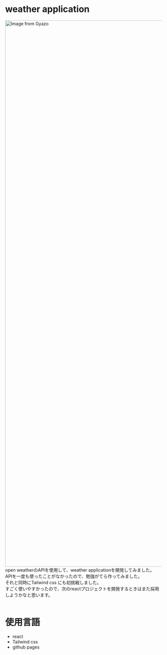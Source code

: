 # weather application  
<a href="https://gyazo.com/824a4d8f6528d16abc027199ecd68aa3"><img src="https://i.gyazo.com/824a4d8f6528d16abc027199ecd68aa3.png" alt="Image from Gyazo" width="1751"/></a>
open weatherのAPIを使用して、weather applicationを開発してみました。  
APIを一度も使ったことがなかったので、勉強がてら作ってみました。  
それと同時にTailwind css にも初挑戦しました。  
すごく使いやすかったので、次のreactプロジェクトを開発するときはまた採用しようかなと思います。<br><br>
# 使用言語  
- react  
- Tailwind css  
- github pages  

